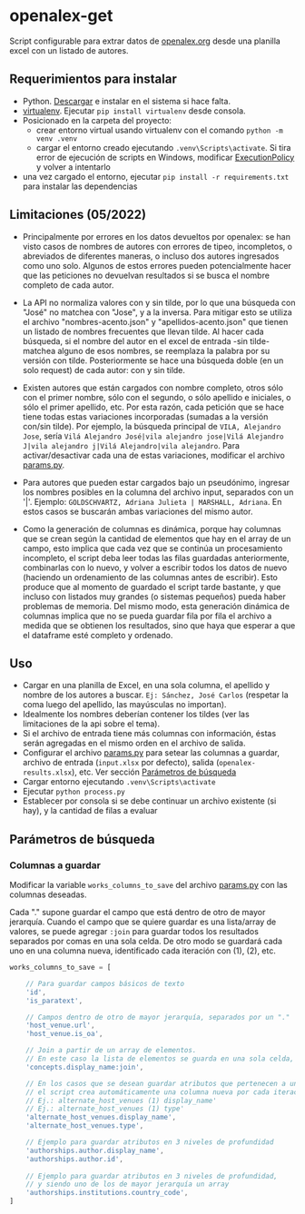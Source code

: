 # openalex-get
Script configurable para extrar datos de [openalex.org](https://openalex.org/rest-api) desde una planilla excel con un listado de autores.

## Requerimientos para instalar
- Python. [Descargar](https://www.python.org/downloads/) e instalar en el sistema si hace falta.
- [virtualenv](https://virtualenv.pypa.io/en/latest/). Ejecutar `pip install virtualenv` desde consola.
- Posicionado en la carpeta del proyecto:
    - crear entorno virtual usando virtualenv con el comando `python -m venv .venv`
    - cargar el entorno creado ejecutando `.venv\Scripts\activate`. Si tira error de ejecución de scripts en Windows, modificar [ExecutionPolicy](https://www.alexmedina.net/habilitar-la-ejecucion-de-scripts-para-powershell/) y volver a intentarlo
 - una vez cargado el entorno, ejecutar `pip install -r requirements.txt` para instalar las dependencias


## Limitaciones (05/2022)
- Principalmente por errores en los datos devueltos por openalex: se han visto casos de nombres de autores con errores de tipeo, incompletos, o abreviados de diferentes maneras, o incluso dos autores ingresados como uno solo. Algunos de estos errores pueden potencialmente hacer que las peticiones no devuelvan resultados si se busca el nombre completo de cada autor.

- La API no normaliza valores con y sin tilde, por lo que una búsqueda con "José" no matchea con "Jose", y a la inversa. Para mitigar esto se utiliza el archivo "nombres-acento.json" y "apellidos-acento.json" que tienen un listado de nombres frecuentes que llevan tilde. Al hacer cada búsqueda, si el nombre del autor en el excel de entrada -sin tilde- matchea alguno de esos nombres, se reemplaza la palabra por su versión con tilde. Posteriormente se hace una búsqueda doble (en un solo request) de cada autor: con y sin tilde.

- Existen autores que están cargados con nombre completo, otros sólo con el primer nombre, sólo con el segundo, o sólo apellido e iniciales, o sólo el primer apellido, etc. Por esta razón, cada petición que se hace tiene todas estas variaciones incorporadas (sumadas a la versión con/sin tilde). Por ejemplo, la búsqueda principal de `VILA, Alejandro Jose`, sería `Vilá Alejandro José|vila alejandro jose|Vilá Alejandro J|vila alejandro j|Vilá Alejandro|vila alejandro`. Para activar/desactivar cada una de estas variaciones, modificar el archivo [params.py](params.py).

- Para autores que pueden estar cargados bajo un pseudónimo, ingresar los nombres posibles en la columna del archivo input, separados con un '|'. Ejemplo: `GOLDSCHVARTZ, Adriana Julieta | MARSHALL, Adriana`. En estos casos se buscarán ambas variaciones del mismo autor.

- Como la generación de columnas es dinámica, porque hay columnas que se crean según la cantidad de elementos que hay en el array de un campo, esto implica que cada vez que se continúa un procesamiento incompleto, el script deba leer todas las filas guardadas anteriormente, combinarlas con lo nuevo, y volver a escribir todos los datos de nuevo (haciendo un ordenamiento de las columnas antes de escribir). Esto produce que al momento de guardado el script tarde bastante, y que incluso con listados muy grandes (o sistemas pequeños) pueda haber problemas de memoria. Del mismo modo, esta generación dinámica de columnas implica que no se pueda guardar fila por fila el archivo a medida que se obtienen los resultados, sino que haya que esperar a que el dataframe esté completo y ordenado.

## Uso
- Cargar en una planilla de Excel, en una sola columna, el apellido y nombre de los autores a buscar. `Ej: Sánchez, José Carlos` (respetar la coma luego del apellido, las mayúsculas no importan).
- Idealmente los nombres deberían contener los tildes (ver las limitaciones de la api sobre el tema).
- Si el archivo de entrada tiene más columnas con información, éstas serán agregadas en el mismo orden en el archivo de salida.
- Configurar el archivo [params.py](params.py) para setear las columnas a guardar, archivo de entrada (`input.xlsx` por defecto), salida (`openalex-results.xlsx`), etc. Ver sección [Parámetros de búsqueda](#parámetros-de-búsqueda)
- Cargar entorno ejecutando `.venv\Scripts\activate`
- Ejecutar `python process.py`
- Establecer por consola si se debe continuar un archivo existente (si hay), y la cantidad de filas a evaluar

## Parámetros de búsqueda

### Columnas a guardar
Modificar la variable `works_columns_to_save` del archivo [params.py](params.py) con las columnas deseadas.

Cada "." supone guardar el campo que está dentro de otro de mayor jerarquía.
Cuando el campo que se quiere guardar es una lista/array de valores, se puede agregar `:join` para guardar todos los resultados separados por comas en una sola celda. De otro modo se guardará cada uno en una columna nueva, identificado cada iteración con (1), (2), etc.
```js
works_columns_to_save = [

    // Para guardar campos básicos de texto
    'id', 
    'is_paratext',

    // Campos dentro de otro de mayor jerarquía, separados por un "."
    'host_venue.url',
    'host_venue.is_oa',

    // Join a partir de un array de elementos. 
    // En este caso la lista de elementos se guarda en una sola celda, separados por coma
    'concepts.display_name:join',    

    // En los casos que se desean guardar atributos que pertenecen a un array de una categoría superior,
    // el script crea automáticamente una columna nueva por cada iteración.
    // Ej.: alternate_host_venues (1) display_name'
    // Ej.: alternate_host_venues (1) type'
    'alternate_host_venues.display_name',
    'alternate_host_venues.type',

    // Ejemplo para guardar atributos en 3 niveles de profundidad
    'authorships.author.display_name',
    'authorships.author.id',
    
    // Ejemplo para guardar atributos en 3 niveles de profundidad, 
    // y siendo uno de los de mayor jerarquía un array
    'authorships.institutions.country_code',
]
```